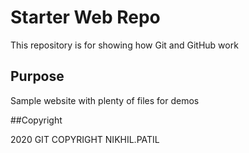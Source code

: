 # Starter Web Repo

This repository is for showing how Git and GitHub work

## Purpose

Sample website with plenty of files for demos

##Copyright

2020 GIT COPYRIGHT NIKHIL.PATIL